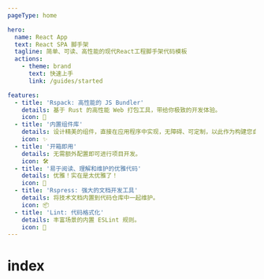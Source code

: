 ```yaml
---
pageType: home

hero:
  name: React App
  text: React SPA 脚手架
  tagline: 简单、可读、高性能的现代React工程脚手架代码模板
  actions:
    - theme: brand
      text: 快速上手
      link: /guides/started

features:
  - title: 'Rspack: 高性能的 JS Bundler'
    details: 基于 Rust 的高性能 Web 打包工具，带给你极致的开发体验。
    icon: 🚀
  - title: '内置组件库'
    details: 设计精美的组件，直接在应用程序中实现，无障碍、可定制，以此作为构建您自己的组件库的参考。
    icon: ✨
  - title: '开箱即用'
    details: 无需额外配置即可进行项目开发。
    icon: 🛠️
  - title: '易于阅读、理解和维护的优雅代码'
    details: 优雅！实在是太优雅了！
    icon: 🎨
  - title: 'Rspress: 强大的文档开发工具'
    details: 将技术文档内置到代码仓库中一起维护。
    icon: 📦
  - title: 'Lint: 代码格式化'
    details: 丰富场景的内置 ESLint 规则。
    icon: 📐
---
```


# index
